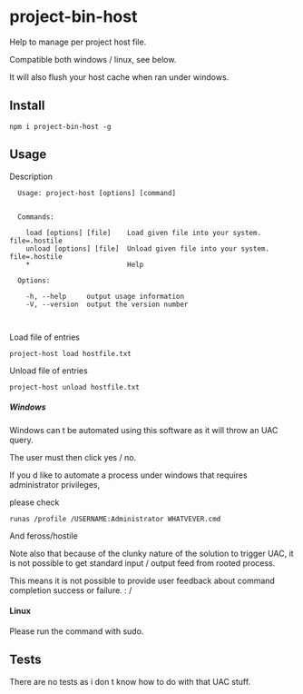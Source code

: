 # project-bin-host

Help to manage per project host file.

Compatible both windows / linux, see below.

It will also flush your host cache when ran under windows.

## Install

```
npm i project-bin-host -g
```

## Usage

Description
```
  Usage: project-host [options] [command]


  Commands:

    load [options] [file]    Load given file into your system. file=.hostile
    unload [options] [file]  Unload given file into your system. file=.hostile
    *                        Help

  Options:

    -h, --help     output usage information
    -V, --version  output the version number



```

Load file of entries

```
project-host load hostfile.txt
```

Unload file of entries
```
project-host unload hostfile.txt
```


##### Windows

Windows can t be automated using this software as it will throw an UAC query.

The user must then click yes / no.

If you d like to automate a process under windows that requires administrator privileges, 

please check

```
runas /profile /USERNAME:Administrator WHATVEVER.cmd
```

And feross/hostile

Note also that because of the clunky nature of the solution to trigger UAC, it is not possible to get standard input / output feed from rooted process.

This means it is not possible to provide user feedback about command completion success or failure. : /

#### Linux

Please run the command with sudo.

## Tests

There are no tests as i don t know how to do with that UAC stuff.
